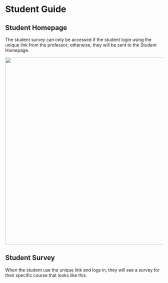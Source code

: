 # Student Guide

## Student Homepage

The student survey can only be accessed if the student login using the unique link from the professor; otherwise, they will be sent to the Student Homepage.

<kbd><img src='/images/student/studenthome.png' width="900" height="600"></img></kbd>

## Student Survey

When the student use the unique link and logs in, they will see a survey for their specific course that looks like this.
